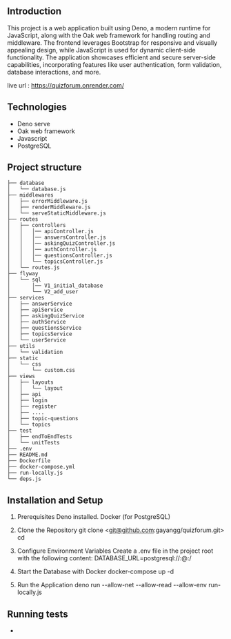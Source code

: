 ## Introduction

This project is a web application built using Deno, a modern runtime for JavaScript, along with the Oak web framework for handling routing and middleware.
The frontend leverages Bootstrap for responsive and visually appealing design, while JavaScript is used for dynamic client-side functionality. The application showcases efficient and secure server-side capabilities, incorporating features like user authentication, form validation, database interactions, and more.

live url : https://quizforum.onrender.com/

## Technologies
- Deno serve
- Oak web framework
- Javascript
- PostgreSQL

## Project structure

```
├── database
│   └── database.js
├── middlewares
│   ├── errorMiddleware.js
│   ├── renderMiddleware.js
│   └── serveStaticMiddleware.js
├── routes
│   ├── controllers                 
│   │   │── apiController.js
│   │   │── answersController.js
│   │   │── askingQuizController.js
│   │   │── authController.js
│   │   │── questionsController.js
│   │   └── topicsController.js
│   └── routes.js
├── flyway
│   └── sql
│       │── V1_initial_database
│       └── V2_add_user
├── services                        
│   ├── answerService
│   ├── apiService
│   ├── askingQuizService
│   ├── authService
│   ├── questionsService
│   ├── topicsService
│   └── userService
├── utils
│   └── validation
├── static
│   └── css
│       └── custom.css
├── views
│   ├── layouts
│   │   └── layout
│   ├── api
│   ├── login
│   ├── register
│   ├── ....
│   ├── topic-questions
│   └── topics
├── test
│   ├── endToEndTests
│   └── unitTests
├── .env
├── README.md
├── Dockerfile
├── docker-compose.yml
├── run-locally.js
└── deps.js
```

## Installation and Setup

1. Prerequisites 
    Deno installed.
    Docker (for PostgreSQL)

2. Clone the Repository 
    git clone <git@github.com:gayangg/quizforum.git>
    cd <name>

3. Configure Environment Variables
    Create a .env file in the project root with the following content:
    DATABASE_URL=postgresql://<username>:<password>@<host>:<port>/<database>

4. Start the Database with Docker
    docker-compose up -d

5. Run the Application
    deno run --allow-net --allow-read --allow-env run-locally.js

## Running tests
- 